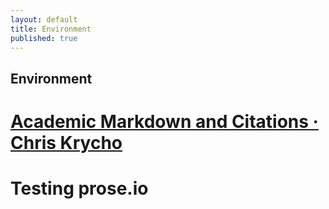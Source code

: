 ```yaml
---
layout: default
title: Environment
published: true
---
```


## Environment

# [Academic Markdown and Citations · Chris Krycho](http://www.chriskrycho.com/2015/academic-markdown-and-citations.html)

# Testing prose.io

